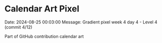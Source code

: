 # Calendar Art Pixel

Date: 2024-08-25 00:03:00
Message: Gradient pixel week 4 day 4 - Level 4 (commit 4/12)

Part of GitHub contribution calendar art
